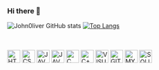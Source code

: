 ### Hi there 👋

<p align="left">

![John0liver GitHub stats](https://github-readme-stats.vercel.app/api?username=John0liver&show_icons=true&theme=dark)
[![Top Langs](https://github-readme-stats.vercel.app/api/top-langs/?username=John0liver&layout=compact&theme=dark)](https://github.com/anuraghazra/github-readme-stats)
<p style="text-align: center;"> </p>
<br/>

<div style="displat inline_block"> <br/>
    <img align="center" alt="HTML5" height="30" width="30" src="https://cdn.jsdelivr.net/gh/devicons/devicon/icons/html5/html5-original.svg">
    <img align="center" alt="CSS3" height="30" width="30" src="https://cdn.jsdelivr.net/gh/devicons/devicon/icons/css3/css3-original.svg">
    <img align="center" alt="JAVASCRIPT" height="30" width="30" src="https://cdn.jsdelivr.net/gh/devicons/devicon/icons/javascript/javascript-original.svg">
    <img align="center" alt="JAVA" height="30" width="30" src="https://cdn.jsdelivr.net/gh/devicons/devicon/icons/java/java-original.svg">
    <img align="center" alt="C" height="30" width="30" src="https://cdn.jsdelivr.net/gh/devicons/devicon/icons/c/c-original.svg">
    <img align="center" alt="C++" height="30" width="30" src="https://cdn.jsdelivr.net/gh/devicons/devicon/icons/cplusplus/cplusplus-original.svg">
    <img align="center" alt="VISUAL STUDIO" height="30" width="30" src="https://cdn.jsdelivr.net/gh/devicons/devicon/icons/vscode/vscode-original.svg">
    <img align="center" alt="GIT" height="30" width="30" src="https://cdn.jsdelivr.net/gh/devicons/devicon/icons/git/git-original.svg">
    <img align="center" alt="MYSQL" height="30" width="30" src="https://cdn.jsdelivr.net/gh/devicons/devicon/icons/mysql/mysql-original-wordmark.svg">
    <img align="center" alt="SQLITE" height="30" width="30" src="https://cdn.jsdelivr.net/gh/devicons/devicon/icons/sqlite/sqlite-original.svg">
</div>

<!--
**John0liver/John0liver** is a ✨ _special_ ✨ repository because its `README.md` (this file) appears on your GitHub profile.

Here are some ideas to get you started:

- 🔭 I’m currently working on ...
- 🌱 I’m currently learning ...
- 👯 I’m looking to collaborate on ...
- 🤔 I’m looking for help with ...
- 💬 Ask me about ...
- 📫 How to reach me: ...
- 😄 Pronouns: ...
- ⚡ Fun fact: ...
-->
